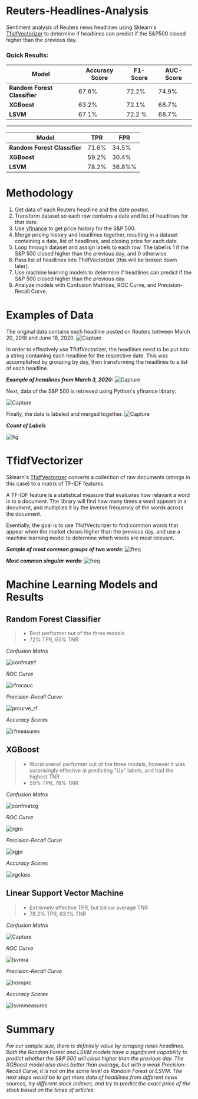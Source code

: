 # Reuters-Headlines-Analysis
Sentiment analysis of Reuters news headlines using Sklearn's [TfidfVectorizer](https://scikit-learn.org/stable/modules/generated/sklearn.feature_extraction.text.TfidfVectorizer.html) to determine if headlines can predict if the S&P500 closed higher than the previous day.

### Quick Results:  
 
| Model | Accuracy Score  | F1-Score | AUC-Score |
|------------------------------|----------|---------|-
|**Random Forest Classifier**  | 67.6%  | 72.2% | 74.9% |
| **XGBoost** | 63.2% | 72.1% | 68.7%
|**LSVM** | 67.1% | 72.2 % | 68.7%  

  --------------------------------------------------
| Model | TPR  |  FPR|
|------------------------------|----------|---------|
|**Random Forest Classifier**  | 71.6%  | 34.5% |
| **XGBoost** | 59.2% | 30.4%| 
|**LSVM** | 78.2% | 36.8%% | 


# Methodology
1) Get data of each Reuters headline and the date posted.
2) Transform dataset so each row contains a date and list of headlines for that date.
3) Use [yfinance](https://pypi.org/project/yfinance/) to get price history for the S&P 500.
4) Merge pricing history and headlines together, resulting in a dataset containing a date, list of headlines, and closing price for each date.
5) Loop through dataset and assign labels to each row. The label is 1 if the S&P 500 closed higher than the previous day, and 0 otherwise.
6) Pass list of headlines into TfidfVectorizer (this will be broken down later).
7) Use machine learning models to determine if headlines can predict if the S&P 500 closed higher than the previous day.
8) Analyze models with Confusion Matrices, ROC Curve, and Precision-Recall Curve.

# Examples of Data

The original data contains each headline posted on Reuters between March 20, 2018 and June 18, 2020.
![Capture](https://user-images.githubusercontent.com/70597605/104619492-ec376c80-565b-11eb-8975-75c269b99d90.PNG)

In order to effectively use TfidfVectorizer, the headlines need to be put into a string containing each headline for the respective date. This was accomplished by grouping by day, then transforming the headlines to a list of each headline.

***Example of headlines from March 3, 2020:***
![Capture](https://user-images.githubusercontent.com/70597605/104619670-26087300-565c-11eb-85dc-f31892c46896.PNG)

Next, data of the S&P 500 is retrieved using Python's yfinance library:

![Capture](https://user-images.githubusercontent.com/70597605/104620002-7d0e4800-565c-11eb-8587-feb68afc21e2.PNG)

Finally, the data is labeled and merged together.
![Capture](https://user-images.githubusercontent.com/70597605/104620186-b5ae2180-565c-11eb-8777-f395a870eba6.PNG)

***Count of Labels***

![fig](https://user-images.githubusercontent.com/70597605/104623219-273b9f00-5660-11eb-9b4c-479b9beb890d.png)

# TfidfVectorizer
Sklearn's [TfidfVectorizer](https://scikit-learn.org/stable/modules/generated/sklearn.feature_extraction.text.TfidfVectorizer.html) converts a collection of raw documents (strings in this case) to a matrix of TF-IDF features.   

A TF-IDF feature is a statistical measure that evaluates how relavant a word is to a document. The library will find how many times a word appears in a document, and multiplies it by the inverse frequency of the words across the document.  

Esentially, the goal is to use TfidfVectorizer to find common words that appear when the market closes higher than the previous day, and use a machine learning model to determine which words are most relevant.


***Sample of most common groups of two words:***
![freq](https://user-images.githubusercontent.com/70597605/104620825-69afac80-565d-11eb-9444-11315b314bfa.png)

***Most common singular words:***
![freq](https://user-images.githubusercontent.com/70597605/104620990-9cf23b80-565d-11eb-8e93-ed3911878bc3.png)
# Machine Learning Models and Results


## Random Forest Classifier

> - Best performer out of the three models
>  - 72% TPR,  65% TNR


*Confusion Matrix*

![confmatrf](https://user-images.githubusercontent.com/70597605/104616475-53ebb880-5658-11eb-95dd-49bbb82a7835.png)

*ROC Curve*

![rfrocauc](https://user-images.githubusercontent.com/70597605/104617213-2c492000-5659-11eb-96dd-3c5dd076fc68.png)

*Precision-Recall Curve*

![prcurve_rf](https://user-images.githubusercontent.com/70597605/104616414-446c6f80-5658-11eb-8294-7cd6b4b67fcf.png)

*Accuracy Scores*

![rfmeasures](https://user-images.githubusercontent.com/70597605/104617209-2b17f300-5659-11eb-9542-d95a68d2cc9c.png)



## XGBoost
> - Worst overall performer out of the three models, however it was surprisingly effective at predicting "Up" labels, and had the highest TNR
>  - 59% TPR,  78% TNR
>  
*Confusion Matrix*

![confmatxg](https://user-images.githubusercontent.com/70597605/104616797-bc3a9a00-5658-11eb-83c1-07d4298462b3.png)

*ROC Curve*

![xgra](https://user-images.githubusercontent.com/70597605/104616796-bba20380-5658-11eb-9597-98fd73513252.png)

*Precision-Recall Curve*

![xgpr](https://user-images.githubusercontent.com/70597605/104616795-bba20380-5658-11eb-9d99-ad7caf479180.png)

*Accuracy Scores*

![xgclass](https://user-images.githubusercontent.com/70597605/104616794-bba20380-5658-11eb-9aee-37b5a60d4c3f.png)

## Linear Support Vector Machine
> - Extremely effective TPR, but below average TNR
> - 78.2% TPR, 63.1% TNR
> 
*Confusion Matrix*

![Capture](https://user-images.githubusercontent.com/70597605/104622662-8baa2e80-565f-11eb-9614-f550242ad7a8.PNG)


*ROC Curve*

![lsvmra](https://user-images.githubusercontent.com/70597605/104617266-3cf99600-5659-11eb-8053-3456be72b657.png)

*Precision-Recall Curve*

![lvsmprc](https://user-images.githubusercontent.com/70597605/104617265-3c60ff80-5659-11eb-865a-35e6eeda6e0e.png)

*Accuracy Scores*

![lsvmmeasures](https://user-images.githubusercontent.com/70597605/104617263-3c60ff80-5659-11eb-90a2-8d2bd633fcfd.png)



# Summary
*For our sample size, there is definitely value by scraping news headlines. Both the Random Forest and LSVM models have a significant capability to predict whether the S&P 500 will close higher than the previous day. The XGBoost model also does better than average, but with a weak Precision-Recall Curve, it is not on the same level as Random Forest or LSVM. The next steps would be to get more data of headlines from different news sources, try different stock indexes, and try to predict the exact price of the stock based on the times of articles.*

